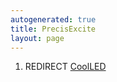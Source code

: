 ```yaml
---
autogenerated: true
title: PrecisExcite
layout: page
---
```


1.  REDIRECT [CoolLED](CoolLED "wikilink")
